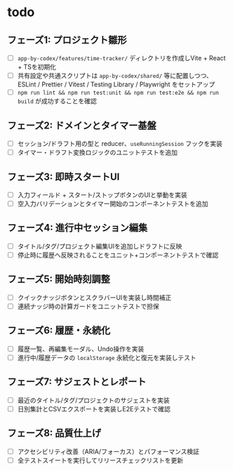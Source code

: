# todo

## フェーズ1: プロジェクト雛形
- [ ] `app-by-codex/features/time-tracker/` ディレクトリを作成しVite + React + TSを初期化
- [ ] 共有設定や共通スクリプトは `app-by-codex/shared/` 等に配置しつつ、ESLint / Prettier / Vitest / Testing Library / Playwright をセットアップ
- [ ] `npm run lint && npm run test:unit && npm run test:e2e && npm run build` が成功することを確認

## フェーズ2: ドメインとタイマー基盤
- [ ] セッション/ドラフト用の型と reducer、`useRunningSession` フックを実装
- [ ] タイマー・ドラフト変換ロジックのユニットテストを追加

## フェーズ3: 即時スタートUI
- [ ] 入力フィールド + スタート/ストップボタンのUIと挙動を実装
- [ ] 空入力バリデーションとタイマー開始のコンポーネントテストを追加

## フェーズ4: 進行中セッション編集
- [ ] タイトル/タグ/プロジェクト編集UIを追加しドラフトに反映
- [ ] 停止時に履歴へ反映されることをユニット+コンポーネントテストで確認

## フェーズ5: 開始時刻調整
- [ ] クイックナッジボタンとスクラバーUIを実装し時間補正
- [ ] 連続ナッジ時の計算ガードをユニットテストで担保

## フェーズ6: 履歴・永続化
- [ ] 履歴一覧、再編集モーダル、Undo操作を実装
- [ ] 進行中/履歴データの `localStorage` 永続化と復元を実装しテスト

## フェーズ7: サジェストとレポート
- [ ] 最近のタイトル/タグ/プロジェクトのサジェストを実装
- [ ] 日別集計とCSVエクスポートを実装しE2Eテストで確認

## フェーズ8: 品質仕上げ
- [ ] アクセシビリティ改善（ARIA/フォーカス）とパフォーマンス検証
- [ ] 全テストスイートを実行してリリースチェックリストを更新

